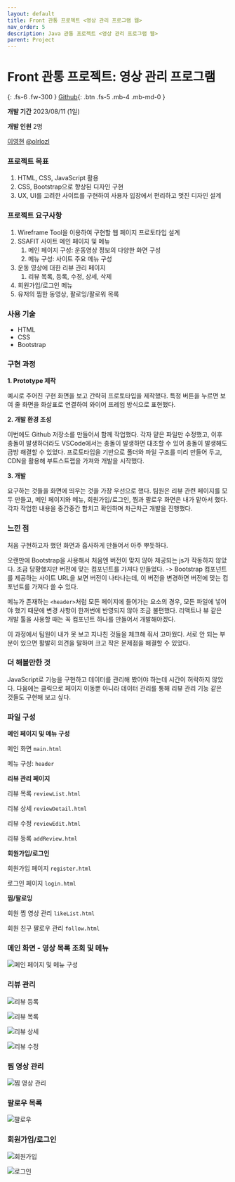 ```yaml
---
layout: default
title: Front 관통 프로젝트 <영상 관리 프로그램 웹>
nav_order: 5
description: Java 관통 프로젝트 <영상 관리 프로그램 웹>
parent: Project
---
```


# Front 관통 프로젝트: 영상 관리 프로그램

{: .fs-6 .fw-300 }
[Github](https://github.com/yyoungl/ssafit-front){: .btn .fs-5 .mb-4 .mb-md-0 }

**개발 기간** 2023/08/11 (1일)

**개발 인원** 2명

[이영현](https://github.com/yyoungl) [@olrlozl](https://github.com/olrlozl)

### 프로젝트 목표

1. HTML, CSS, JavaScript 활용
2. CSS, Bootstrap으로 향상된 디자인 구현
3. UX, UI를 고려한 사이트를 구현하여 사용자 입장에서 편리하고 멋진 디자인 설계

### 프로젝트 요구사항

1. Wireframe Tool을 이용하여 구현할 웹 페이지 프로토타입 설계
2. SSAFIT 사이트 메인 페이지 및 메뉴
   1. 메인 페이지 구성: 운동영상 정보의 다양한 화면 구성
   2. 메뉴 구성: 사이트 주요 메뉴 구성
3. 운동 영상에 대한 리뷰 관리 페이지
   1. 리뷰 목록, 등록, 수정, 상세, 삭제
4. 회원가입/로그인 메뉴
5. 유저의 찜한 동영상, 팔로잉/팔로워 목록

### 사용 기술

- HTML
- CSS
- Bootstrap

### 구현 과정

**1. Prototype 제작**

예시로 주어진 구현 화면을 보고 간략히 프로토타입을 제작했다. 특정 버튼을 누르면 보여 줄 화면을 화살표로 연결하여 와이어 프레임 방식으로 표현했다.

**2. 개발 환경 조성**

이번에도 Github 저장소를 만들어서 함께 작업했다. 각자 맡은 파일만 수정했고, 이후 충돌이 발생하더라도 VSCode에서는 충돌이 발생하면 대조할 수 있어 충돌이 발생해도 금방 해결할 수 있었다.
프로토타입을 기반으로 폴더와 파일 구조를 미리 만들어 두고, CDN을 활용해 부트스트랩을 가져와 개발을 시작했다.

**3. 개발**

요구하는 것들을 화면에 띄우는 것을 가장 우선으로 했다. 팀원은 리뷰 관련 페이지를 모두 만들고, 메인 페이지와 메뉴, 회원가입/로그인, 찜과 팔로우 화면은 내가 맡아서 했다. 각자 작업한 내용을 중간중간 합치고 확인하며 차근차근 개발을 진행했다.

### 느낀 점

처음 구현하고자 했던 화면과 흡사하게 만들어서 아주 뿌듯하다.

오랜만에 Bootstrap을 사용해서 처음엔 버전이 맞지 않아 제공되는 js가 작동하지 않았다. 조금 당황했지만 버전에 맞는 컴포넌트를 가져다 만들었다. -> Bootstrap 컴포넌트를 제공하는 사이트 URL을 보면 버전이 나타나는데, 이 버전을 변경하면 버전에 맞는 컴포넌트를 가져다 쓸 수 있다.

메뉴가 존재하는 `<header>`처럼 모든 페이지에 들어가는 요소의 경우, 모든 파일에 넣어야 했기 때문에 변경 사항이 한꺼번에 반영되지 않아 조금 불편했다. 리액트나 뷰 같은 개발 툴을 사용할 때는 꼭 컴포넌트 하나를 만들어서 개발해야겠다.

이 과정에서 팀원이 내가 못 보고 지나친 것들을 체크해 줘서 고마웠다. 서로 안 되는 부분이 있으면 활발히 의견을 말하며 크고 작은 문제점을 해결할 수 있었다.

### 더 해볼만한 것

JavaScript로 기능을 구현하고 데이터를 관리해 봤어야 하는데 시간이 허락하지 않았다. 다음에는 클릭으로 페이지 이동뿐 아니라 데이터 관리를 통해 리뷰 관리 기능 같은 것들도 구현해 보고 싶다.

### 파일 구성

**메인 페이지 및 메뉴 구성**

메인 화면 `main.html`

메뉴 구성: `header`

**리뷰 관리 페이지**

리뷰 목록 `reviewList.html`

리뷰 상세 `reviewDetail.html`

리뷰 수정 `reviewEdit.html`

리뷰 등록 `addReview.html`

**회원가입/로그인**

회원가입 페이지 `register.html`

로그인 페이지 `login.html`

**찜/팔로잉**

회원 찜 영상 관리 `likeList.html`

회원 친구 팔로우 관리 `follow.html`

### 메인 화면 - 영상 목록 조회 및 메뉴

![메인 페이지 및 메뉴 구성](https://github.com/yyoungl/ssafit-front/blob/main/result/%EA%B8%B0%EB%B3%B8%20-%20%EB%A9%94%EC%9D%B8%20%ED%8E%98%EC%9D%B4%EC%A7%80%20%EB%B0%8F%20%EB%A9%94%EB%89%B4%20%EA%B5%AC%EC%84%B1.PNG?raw=true)

### 리뷰 관리

![리뷰 등록](https://github.com/yyoungl/ssafit-front/blob/main/result/%EA%B8%B0%EB%B3%B8%20-%20%EB%A6%AC%EB%B7%B0%20%EA%B4%80%EB%A6%AC%20%EB%A6%AC%EB%B7%B0%20%EB%93%B1%EB%A1%9D.PNG?raw=true)

![리뷰 목록](https://github.com/yyoungl/ssafit-front/blob/main/result/%EA%B8%B0%EB%B3%B8%20-%20%EB%A6%AC%EB%B7%B0%20%EA%B4%80%EB%A6%AC%20%EB%A6%AC%EB%B7%B0%20%EB%AA%A9%EB%A1%9D.PNG?raw=true)

![리뷰 상세](https://github.com/yyoungl/ssafit-front/blob/main/result/%EA%B8%B0%EB%B3%B8%20-%20%EB%A6%AC%EB%B7%B0%20%EA%B4%80%EB%A6%AC%20%EB%A6%AC%EB%B7%B0%20%EC%83%81%EC%84%B8.PNG?raw=true)

![리뷰 수정](https://github.com/yyoungl/ssafit-front/blob/main/result/%EA%B8%B0%EB%B3%B8%20-%20%EB%A6%AC%EB%B7%B0%20%EA%B4%80%EB%A6%AC%20%EB%A6%AC%EB%B7%B0%20%EC%88%98%EC%A0%95.PNG?raw=true)

### 찜 영상 관리

![찜 영상 관리](https://github.com/yyoungl/ssafit-front/blob/main/result/%EC%8B%AC%ED%99%94%20-%20%EC%B0%9C%20%EC%98%81%EC%83%81%20%EA%B4%80%EB%A6%AC.PNG?raw=true)

### 팔로우 목록

![팔로우](https://github.com/yyoungl/ssafit-front/blob/main/result/%EC%8B%AC%ED%99%94%20-%20%ED%8C%94%EB%A1%9C%EC%9A%B0.PNG?raw=true)

### 회원가입/로그인

![회원가입](https://github.com/yyoungl/ssafit-front/blob/main/result/%EC%B6%94%EA%B0%80%20-%20%ED%9A%8C%EC%9B%90%EA%B0%80%EC%9E%85.PNG?raw=true)

![로그인](https://github.com/yyoungl/ssafit-front/blob/main/result/%EC%B6%94%EA%B0%80%20-%20%EB%A1%9C%EA%B7%B8%EC%9D%B8.PNG?raw=true)
